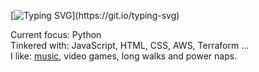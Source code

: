 [![Typing SVG](https://readme-typing-svg.demolab.com/?lines=Hello!+I'm+Bradley.;Welcome+to+my+GitHub!)](https://git.io/typing-svg)

Current focus: Python  
Tinkered with: JavaScript, HTML, CSS, AWS, Terraform ...  
I like: [music](https://open.spotify.com/user/1132137720?si=eff189baabe946d9), video games, long walks and power naps.
